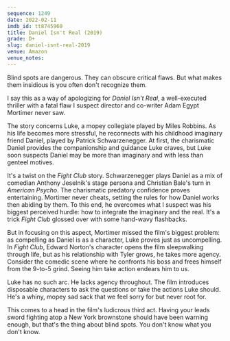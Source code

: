```yaml
---
sequence: 1249
date: 2022-02-11
imdb_id: tt8745960
title: Daniel Isn't Real (2019)
grade: D+
slug: daniel-isnt-real-2019
venue: Amazon
venue_notes:
---
```


Blind spots are dangerous. They can obscure critical flaws. But what makes them insidious is you often don't recognize them.

<!-- end -->

I say this as a way of apologizing for _Daniel Isn't Real_, a well-executed thriller with a fatal flaw I suspect director and co-writer Adam Egypt Mortimer never saw.

The story concerns Luke, a mopey collegiate played by Miles Robbins. As his life becomes more stressful, he reconnects with his childhood imaginary friend Daniel, played by Patrick Schwarzenegger. At first, the charismatic Daniel provides the companionship and guidance Luke craves, but Luke soon suspects Daniel may be more than imaginary and with less than genteel motives.

It's a twist on the <span data-imdb-id="tt0137523">_Fight Club_</span> story. Schwarzenegger plays Daniel as a mix of comedian Anthony Jeselnik's stage persona and Christian Bale's turn in <span data-imdb-id="tt0144084">_American Psycho_</span>. The charismatic predatory confidence proves entertaining. Mortimer never cheats, setting the rules for how Daniel works then abiding by them. To this end, he overcomes what I suspect was his biggest perceived hurdle: how to integrate the imaginary and the real. It's a trick _Fight Club_ glossed over with some hand-wavy flashbacks.

But in focusing on this aspect, Mortimer missed the film's biggest problem: as compelling as Daniel is as a character, Luke proves just as uncompelling. In _Fight Club_, Edward Norton's character opens the film sleepwalking through life, but as his relationship with Tyler grows, he takes more agency. Consider the comedic scene where he confronts his boss and frees himself from the 9-to-5 grind. Seeing him take action endears him to us.

Luke has no such arc. He lacks agency throughout. The film introduces disposable characters to ask the questions or take the actions Luke should. He's a whiny, mopey sad sack that we feel sorry for but never root for.

This comes to a head in the film's ludicrous third act. Having your leads sword fighting atop a New York brownstone should have been warning enough, but that's the thing about blind spots. You don't know what you don't know.

